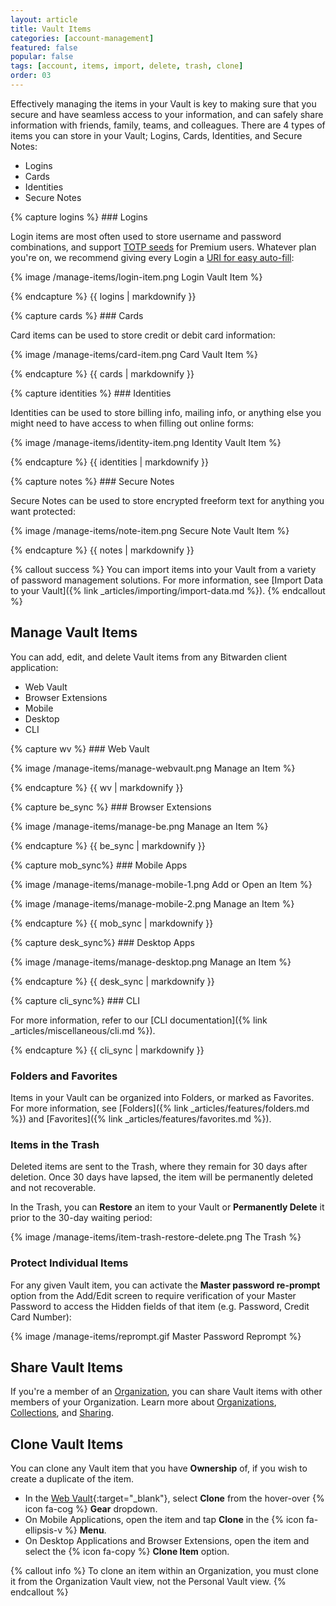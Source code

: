 ```yaml
---
layout: article
title: Vault Items
categories: [account-management]
featured: false
popular: false
tags: [account, items, import, delete, trash, clone]
order: 03
---
```


Effectively managing the items in your Vault is key to making sure that you secure and have seamless access to your information, and can safely share information with friends, family, teams, and colleagues. There are 4 types of items you can store in your Vault; Logins, Cards, Identities, and Secure Notes:

<ul class="nav nav-tabs" id="myTab" role="tablist">
  <li class="nav-item" id="tab" role="presentation">
    <a class="nav-link active" id="logintab" data-bs-toggle="tab" data-target="#logins" role="tab" aria-controls="logins" aria-selected="true">Logins</a>
  </li>
  <li class="nav-item" id="tab" role="presentation">
    <a class="nav-link" id="cardtab" data-bs-toggle="tab" data-target="#cards" role="tab" aria-controls="cards" aria-selected="false">Cards</a>
  </li>
  <li class="nav-item" id="tab" role="presentation">
    <a class="nav-link" id="identitytab" data-bs-toggle="tab" data-target="#identity" role="tab" aria-controls="identity" aria-selected="false">Identities</a>
  </li>
  <li class="nav-item" id="tab" role="presentation">
    <a class="nav-link" id="notetab" data-bs-toggle="tab" data-target="#notes" role="tab" aria-controls="notes" aria-selected="false">Secure Notes</a>
  </li>
</ul>

<div class="tab-content" id="clientsContent">
  <div class="tab-pane show active" id="logins" role="tabpanel" aria-labelledby="logintab">
{% capture logins %}
### Logins

Login items are most often used to store username and password combinations, and support [TOTP seeds]({{site.baseurl}}/article/authenticator-keys/) for Premium users. Whatever plan you're on, we recommend giving every Login a [URI for easy auto-fill]({{site.baseurl}}/article/uri-match-detection):

{% image /manage-items/login-item.png Login Vault Item %}

{% endcapture %}
{{ logins | markdownify }}
  </div>
  <div class="tab-pane" id="cards" role="tabpanel" aria-labelledby="cardtab">
{% capture cards %}
### Cards

Card items can be used to store credit or debit card information:

{% image /manage-items/card-item.png Card Vault Item %}

{% endcapture %}
{{ cards | markdownify }}
  </div>
  <div class="tab-pane" id="identity" role="tabpanel" aria-labelledby="identitytab">
{% capture identities %}
### Identities

Identities can be used to store billing info, mailing info, or anything else you might need to have access to when filling out online forms:

{% image /manage-items/identity-item.png Identity Vault Item %}

{% endcapture %}
{{ identities | markdownify }}
  </div>
  <div class="tab-pane" id="notes" role="tabpanel" aria-labelledby="notetab">
{% capture notes %}
### Secure Notes

Secure Notes can be used to store encrypted freeform text for anything you want protected:

{% image /manage-items/note-item.png Secure Note Vault Item %}

{% endcapture %}
{{ notes | markdownify }}
  </div>
</div>

{% callout success %}
You can import items into your Vault from a variety of password management solutions. For more information, see [Import Data to your Vault]({% link _articles/importing/import-data.md %}).
{% endcallout %}

## Manage Vault Items

You can add, edit, and delete Vault items from any Bitwarden client application:

<ul class="nav nav-tabs" id="myTab" role="tablist">
  <li class="nav-item" id="tab" role="presentation">
  <a class="nav-link active" id="wvtab" data-bs-toggle="tab" data-target="#wv" role="tab" aria-controls="wv" aria-selected="true">Web Vault</a>
  </li>
  <li class="nav-item" id="tab" role="presentation">
    <a class="nav-link" id="betab" data-bs-toggle="tab" data-target="#be" role="tab" aria-controls="be" aria-selected="false">Browser Extensions</a>
  </li>
  <li class="nav-item" id="tab" role="presentation">
    <a class="nav-link" id="mobtab" data-bs-toggle="tab" data-target="#mob" role="tab" aria-controls="mob" aria-selected="false">Mobile</a>
  </li>
  <li class="nav-item" id="tab" role="presentation">
    <a class="nav-link" id="desktab" data-bs-toggle="tab" data-target="#desk" role="tab" aria-controls="desk" aria-selected="false">Desktop</a>
  </li>
  <li class="nav-item" id="tab" role="presentation">
    <a class="nav-link" id="clitab" data-bs-toggle="tab" data-target="#cli" role="tab" aria-controls="cli" aria-selected="false">CLI</a>
  </li>
</ul>

<div class="tab-content" id="clientsContent">
  <div class="tab-pane show active" id="wv" role="tabpanel" aria-labelledby="wvtab">
{% capture wv %}
### Web Vault

{% image /manage-items/manage-webvault.png Manage an Item %}

{% endcapture %}
{{ wv | markdownify }}
  </div>
  <div class="tab-pane" id="be" role="tabpanel" aria-labelledby="betab">
{% capture be_sync %}
### Browser Extensions

{% image /manage-items/manage-be.png Manage an Item %}

{% endcapture %}
{{ be_sync | markdownify }}
  </div>
  <div class="tab-pane" id="mob" role="tabpanel" aria-labelledby="mobtab">
{% capture mob_sync%}
### Mobile Apps

{% image /manage-items/manage-mobile-1.png Add or Open an Item %}

{% image /manage-items/manage-mobile-2.png Manage an Item %}


{% endcapture %}
{{ mob_sync | markdownify }}
  </div>
  <div class="tab-pane" id="desk" role="tabpanel" aria-labelledby="desktab">
{% capture desk_sync%}
### Desktop Apps

{% image /manage-items/manage-desktop.png Manage an Item %}

{% endcapture %}
{{ desk_sync | markdownify }}
  </div>
  <div class="tab-pane" id="cli" role="tabpanel" aria-labelledby="clitab">
{% capture cli_sync%}
### CLI

For more information, refer to our [CLI documentation]({% link _articles/miscellaneous/cli.md %}).

{% endcapture %}
{{ cli_sync | markdownify }}
  </div>
</div>

### Folders and Favorites

Items in your Vault can be organized into Folders, or marked as Favorites. For more information, see [Folders]({% link _articles/features/folders.md %}) and [Favorites]({% link _articles/features/favorites.md %}).

### Items in the Trash

Deleted items are sent to the Trash, where they remain for 30 days after deletion. Once 30 days have lapsed, the item will be permanently deleted and not recoverable.

In the Trash, you can **Restore** an item to your Vault or **Permanently Delete** it prior to the 30-day waiting period:

{% image /manage-items/item-trash-restore-delete.png The Trash %}

### Protect Individual Items

For any given Vault item, you can activate the **Master password re-prompt** option from the Add/Edit screen to require verification of your Master Password to access the Hidden fields of that item (e.g. Password, Credit Card Number):

{% image /manage-items/reprompt.gif Master Password Reprompt %}


## Share Vault Items

If you're a member of an [Organization]({{site.baseurl}}/article/about-organizations/), you can share Vault items with other members of your Organization. Learn more about [Organizations]({{site.baseurl}}/article/about-organizations/), [Collections]({{site.baseurl}}/article/about-collections), and [Sharing]({{site.baseurl}}/article/share-to-a-collection/).

## Clone Vault Items

You can clone any Vault item that you have **Ownership** of, if you wish to create a duplicate of the item.

- In the [Web Vault](https://vault.bitwarden.com){:target="\_blank"}, select **Clone** from the hover-over {% icon fa-cog %} **Gear** dropdown.
- On Mobile Applications, open the item and tap **Clone** in the {% icon fa-ellipsis-v %} **Menu**.
- On Desktop Applications and Browser Extensions, open the item and select the {% icon fa-copy %} **Clone Item** option.

{% callout info %}
To clone an item within an Organization, you must clone it from the Organization Vault view, not the Personal Vault view.
{% endcallout %}
